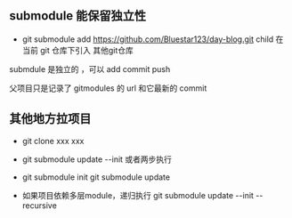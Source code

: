 ## submodule 能保留独立性

- git submodule add https://github.com/Bluestar123/day-blog.git child
  在当前 git 仓库下引入 其他git仓库

submdule 是独立的 ，可以 add commit push

父项目只是记录了 gitmodules 的 url 和它最新的 commit

## 其他地方拉项目

- git clone xxx xxx

- git submodule update --init
  或者两步执行
- git submodule init
  git submodule update

- 如果项目依赖多层module，递归执行
  git submodule update --init --recursive
